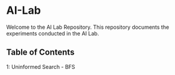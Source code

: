 # AI-Lab
Welcome to the AI Lab Repository. This repository documents the experiments conducted in the AI Lab.

## Table of Contents
1: Uninformed Search - BFS
